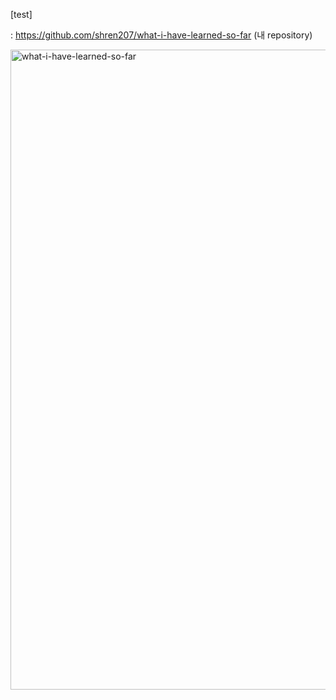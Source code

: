 [test]

: https://github.com/shren207/what-i-have-learned-so-far (내 repository)

<img width="1024" alt="what-i-have-learned-so-far" src="https://user-images.githubusercontent.com/85833148/171527890-8f75d203-9cfc-44e9-a349-ea861db5661b.png">
